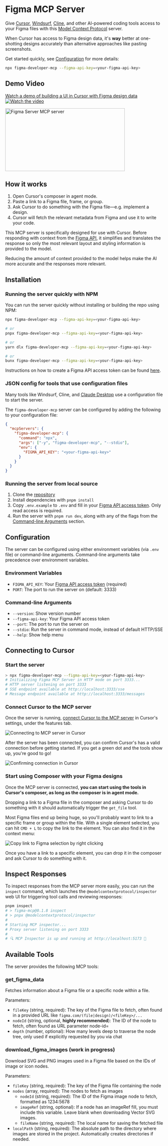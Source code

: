 # Figma MCP Server

Give [Cursor](https://cursor.sh/), [Windsurf](https://codeium.com/windsurf), [Cline](https://cline.bot/), and other AI-powered coding tools access to your Figma files with this [Model Context Protocol](https://modelcontextprotocol.io/introduction) server.

When Cursor has access to Figma design data, it's **way** better at one-shotting designs accurately than alternative approaches like pasting screenshots.

Get started quickly, see [Configuration](#configuration) for more details:

```bash
npx figma-developer-mcp --figma-api-key=<your-figma-api-key>
```

## Demo Video

[Watch a demo of building a UI in Cursor with Figma design data](https://youtu.be/6G9yb-LrEqg)
[![Watch the video](https://img.youtube.com/vi/6G9yb-LrEqg/maxresdefault.jpg)](https://youtu.be/6G9yb-LrEqg)

<a href="https://glama.ai/mcp/servers/kcftotr525"><img width="380" height="200" src="https://glama.ai/mcp/servers/kcftotr525/badge" alt="Figma Server MCP server" /></a>

## How it works

1. Open Cursor's composer in agent mode.
1. Paste a link to a Figma file, frame, or group.
1. Ask Cursor to do something with the Figma file—e.g. implement a design.
1. Cursor will fetch the relevant metadata from Figma and use it to write your code.

This MCP server is specifically designed for use with Cursor. Before responding with context from the [Figma API](https://www.figma.com/developers/api), it simplifies and translates the response so only the most relevant layout and styling information is provided to the model.

Reducing the amount of context provided to the model helps make the AI more accurate and the responses more relevant.

## Installation

### Running the server quickly with NPM

You can run the server quickly without installing or building the repo using NPM:

```bash
npx figma-developer-mcp --figma-api-key=<your-figma-api-key>

# or
pnpx figma-developer-mcp --figma-api-key=<your-figma-api-key>

# or
yarn dlx figma-developer-mcp --figma-api-key=<your-figma-api-key>

# or
bunx figma-developer-mcp --figma-api-key=<your-figma-api-key>
```

Instructions on how to create a Figma API access token can be found [here](https://help.figma.com/hc/en-us/articles/8085703771159-Manage-personal-access-tokens).

### JSON config for tools that use configuration files

Many tools like Windsurf, Cline, and [Claude Desktop](https://claude.ai/download) use a configuration file to start the server.

The `figma-developer-mcp` server can be configured by adding the following to your configuration file:

```json
{
  "mcpServers": {
    "figma-developer-mcp": {
      "command": "npx",
      "args": ["-y", "figma-developer-mcp", "--stdio"],
      "env": {
        "FIGMA_API_KEY": "<your-figma-api-key>"
      }
    }
  }
}
```

### Running the server from local source

1. Clone the [repository](https://github.com/GLips/Figma-Context-MCP)
2. Install dependencies with `pnpm install`
3. Copy `.env.example` to `.env` and fill in your [Figma API access token](https://help.figma.com/hc/en-us/articles/8085703771159-Manage-personal-access-tokens). Only read access is required.
4. Run the server with `pnpm run dev`, along with any of the flags from the [Command-line Arguments](#command-line-arguments) section.

## Configuration

The server can be configured using either environment variables (via `.env` file) or command-line arguments. Command-line arguments take precedence over environment variables.

### Environment Variables

- `FIGMA_API_KEY`: Your [Figma API access token](https://help.figma.com/hc/en-us/articles/8085703771159-Manage-personal-access-tokens) (required)
- `PORT`: The port to run the server on (default: 3333)

### Command-line Arguments

- `--version`: Show version number
- `--figma-api-key`: Your Figma API access token
- `--port`: The port to run the server on
- `--stdio`: Run the server in command mode, instead of default HTTP/SSE
- `--help`: Show help menu

## Connecting to Cursor

### Start the server

```bash
> npx figma-developer-mcp --figma-api-key=<your-figma-api-key>
# Initializing Figma MCP Server in HTTP mode on port 3333...
# HTTP server listening on port 3333
# SSE endpoint available at http://localhost:3333/sse
# Message endpoint available at http://localhost:3333/messages
```

### Connect Cursor to the MCP server

Once the server is running, [connect Cursor to the MCP server](https://docs.cursor.com/context/model-context-protocol) in Cursor's settings, under the features tab.

![Connecting to MCP server in Cursor](./docs/cursor-MCP-settings.png)

After the server has been connected, you can confirm Cursor's has a valid connection before getting started. If you get a green dot and the tools show up, you're good to go!

![Confirming connection in Cursor](./docs/verify-connection.png)

### Start using Composer with your Figma designs

Once the MCP server is connected, **you can start using the tools in Cursor's composer, as long as the composer is in agent mode.**

Dropping a link to a Figma file in the composer and asking Cursor to do something with it should automatically trigger the `get_file` tool.

Most Figma files end up being huge, so you'll probably want to link to a specific frame or group within the file. With a single element selected, you can hit `CMD + L` to copy the link to the element. You can also find it in the context menu:

![Copy link to Figma selection by right clicking](./docs/figma-copy-link.png)

Once you have a link to a specific element, you can drop it in the composer and ask Cursor to do something with it.

## Inspect Responses

To inspect responses from the MCP server more easily, you can run the `inspect` command, which launches the `@modelcontextprotocol/inspector` web UI for triggering tool calls and reviewing responses:

```bash
pnpm inspect
# > figma-mcp@0.1.8 inspect
# > pnpx @modelcontextprotocol/inspector
#
# Starting MCP inspector...
# Proxy server listening on port 3333
#
# 🔍 MCP Inspector is up and running at http://localhost:5173 🚀
```

## Available Tools

The server provides the following MCP tools:

### get_figma_data

Fetches information about a Figma file or a specific node within a file.

Parameters:

- `fileKey` (string, required): The key of the Figma file to fetch, often found in a provided URL like `figma.com/(file|design)/<fileKey>/...`
- `nodeId` (string, optional, **highly recommended**): The ID of the node to fetch, often found as URL parameter node-id=<nodeId>
- `depth` (number, optional): How many levels deep to traverse the node tree, only used if explicitly requested by you via chat

### download_figma_images (work in progress)

Download SVG and PNG images used in a Figma file based on the IDs of image or icon nodes.

Parameters:

- `fileKey` (string, required): The key of the Figma file containing the node
- `nodes` (array, required): The nodes to fetch as images
  - `nodeId` (string, required): The ID of the Figma image node to fetch, formatted as 1234:5678
  - `imageRef` (string, optional): If a node has an imageRef fill, you must include this variable. Leave blank when downloading Vector SVG images.
  - `fileName` (string, required): The local name for saving the fetched file
- `localPath` (string, required): The absolute path to the directory where images are stored in the project. Automatically creates directories if needed.
